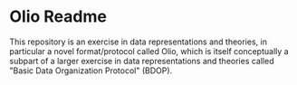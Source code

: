 # Olio Readme

This repository is an exercise in data representations and theories, in particular a novel format/protocol called Olio, which is itself conceptually a subpart of a larger exercise in data representations and theories called "Basic Data Organization Protocol" (BDOP).



